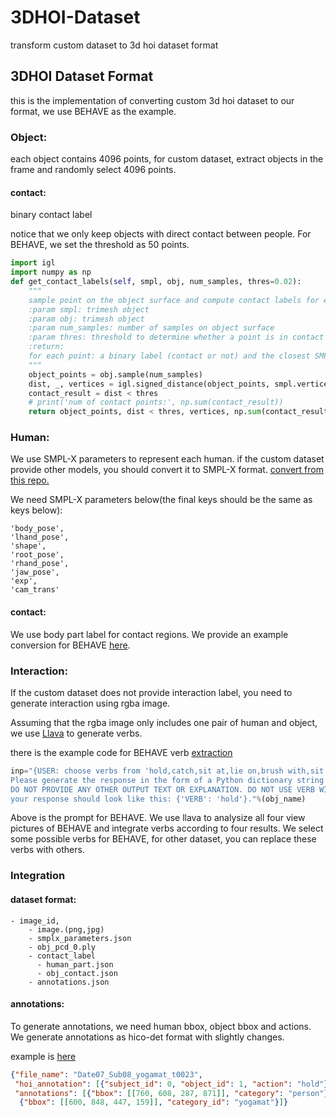 # 3DHOI-Dataset
transform custom dataset to 3d hoi dataset format

## 3DHOI Dataset Format
this is the implementation of converting custom 3d hoi dataset to our format, 
we use BEHAVE as the example.
### Object:
each object contains 4096 points,
for custom dataset, extract objects in the frame and randomly select 4096 points.

#### contact:
binary contact label

notice that we only keep objects with direct contact between people. For BEHAVE, we set the threshold as 50 points.

```python
import igl
import numpy as np
def get_contact_labels(self, smpl, obj, num_samples, thres=0.02):
    """
    sample point on the object surface and compute contact labels for each point
    :param smpl: trimesh object
    :param obj: trimesh object
    :param num_samples: number of samples on object surface
    :param thres: threshold to determine whether a point is in contact with the human
    :return:
    for each point: a binary label (contact or not) and the closest SMPL vertex
    """
    object_points = obj.sample(num_samples)
    dist, _, vertices = igl.signed_distance(object_points, smpl.vertices, smpl.faces, return_normals=False)
    contact_result = dist < thres
    # print('num of contact points:', np.sum(contact_result))
    return object_points, dist < thres, vertices, np.sum(contact_result)
```

### Human:
We use SMPL-X parameters to represent each human.
if the custom dataset provide other models, you should convert it to SMPL-X format.
[convert from this repo.](https://github.com/wenboran2002/smplx)

We need SMPL-X parameters below(the final keys should be the same as keys below):
```text
'body_pose',
'lhand_pose',
'shape',
'root_pose',
'rhand_pose',
'jaw_pose', 
'exp', 
'cam_trans'
```
#### contact:
We use body part label for contact regions.
We provide an example conversion for BEHAVE [here](./code/contact_human.py).

### Interaction:

If the custom dataset does not provide interaction label, you need to generate interaction using rgba image.

Assuming that the rgba image only includes one pair of human and object, we use [Llava](https://github.com/haotian-liu/LLaVA?tab=readme-ov-file) to generate verbs.

there is the example code for BEHAVE verb [extraction](./code/interaction_extract.py)
```python
inp="{USER: choose verbs from 'hold,catch,sit at,lie on,brush with,sit on,cut with,drag,carry,type on,operate,kick,throw,pull,push,lift,pick up,swing,pick,move,stab,squeeze'to describe the interaction between the person and the %s.\
Please generate the response in the form of a Python dictionary string with keys 'VERB', where its value is the selected verb in Python string format.\
DO NOT PROVIDE ANY OTHER OUTPUT TEXT OR EXPLANATION. DO NOT USE VERB WITHOUT THE OPTIONS. Only provide the Python dictionary. For example, \
your response should look like this: {'VERB': 'hold'}."%(obj_name)  
```
Above is the prompt for BEHAVE. We use llava to analysize all four view pictures of BEHAVE and integrate verbs according to four results.
We select some possible verbs for BEHAVE, for other dataset, you can replace these verbs with others.
### Integration

#### dataset format:

```text
- image_id,
    - image.(png,jpg)
    - smplx_parameters.json
    - obj_pcd_0.ply
    - contact_label
      - human_part.json
      - obj_contact.json
    - annotations.json
```


#### annotations:
 To generate annotations, we need human bbox, object bbox and actions.
 We generate annotations as hico-det format with slightly changes.
 
example is [here](./code/integrate_annot.py)

```json
{"file_name": "Date07_Sub08_yogamat_t0023", 
 "hoi_annotation": [{"subject_id": 0, "object_id": 1, "action": "hold"}], 
 "annotations": [{"bbox": [[760, 608, 287, 871]], "category": "person"}, 
  {"bbox": [[600, 848, 447, 159]], "category_id": "yogamat"}]}
```
